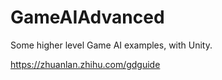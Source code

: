 # GameAIAdvanced
Some higher level Game AI examples, with Unity. 

https://zhuanlan.zhihu.com/gdguide
